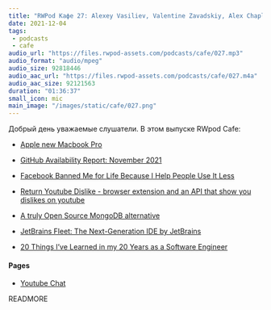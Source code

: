 ```yaml
---
title: "RWPod Кафе 27: Alexey Vasiliev, Valentine Zavadskiy, Alex Chaplinsky"
date: 2021-12-04
tags:
 - podcasts
 - cafe
audio_url: "https://files.rwpod-assets.com/podcasts/cafe/027.mp3"
audio_format: "audio/mpeg"
audio_size: 92818446
audio_aac_url: "https://files.rwpod-assets.com/podcasts/cafe/027.m4a"
audio_aac_size: 92121563
duration: "01:36:37"
small_icon: mic
main_image: "/images/static/cafe/027.png"
---
```


Добрый день уважаемые слушатели. В этом выпуске RWpod Cafe:

 - [Apple new Macbook Pro](https://www.apple.com/macbook-pro/)

 - [GitHub Availability Report: November 2021](https://github.blog/2021-12-01-github-availability-report-november-2021/)

 - [Facebook Banned Me for Life Because I Help People Use It Less](https://slate.com/technology/2021/10/facebook-unfollow-everything-cease-desist.html)
 - [Return Youtube Dislike - browser extension and an API that show you dislikes on youtube](https://www.returnyoutubedislike.com/)

 - [A truly Open Source MongoDB alternative](https://www.ferretdb.io/)

 - [JetBrains Fleet: The Next-Generation IDE by JetBrains](https://www.jetbrains.com/fleet/)

 - [20 Things I’ve Learned in my 20 Years as a Software Engineer](https://www.simplethread.com/20-things-ive-learned-in-my-20-years-as-a-software-engineer/)

#### Pages

 - [Youtube Chat](https://youtu.be/CZ5OY5Xv1Nw)

READMORE
